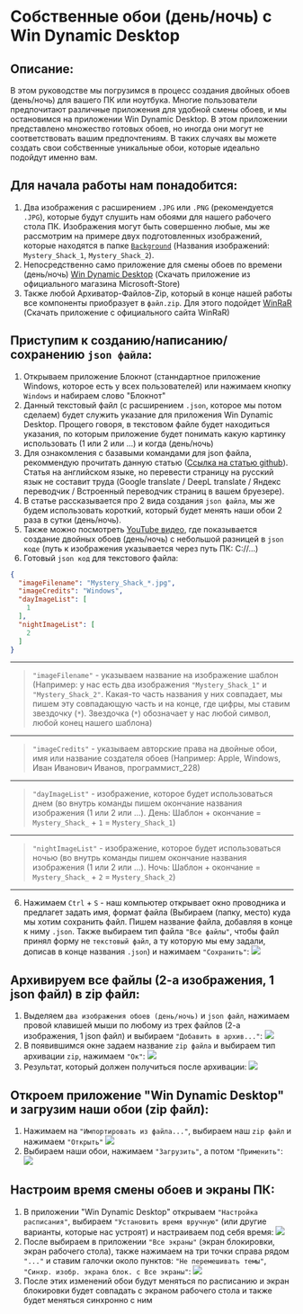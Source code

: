 # Собственные обои (день/ночь) с Win Dynamic Desktop
## Описание:
В этом руководстве мы погрузимся в процесс создания двойных обоев (день/ночь) для вашего ПК или ноутбука. Многие пользователи предпочитают различные приложения для удобной смены обоев, и мы остановимся на приложении Win Dynamic Desktop. В этом приложении представлено множество готовых обоев, но иногда они могут не соответствовать вашим предпочтениям. В таких случаях вы можете создать свои собственные уникальные обои, которые идеально подойдут именно вам.


## Для начала работы нам понадобится:
1. Два изображения с расширением `.JPG` или `.PNG` (рекомендуется `.JPG`), которые будут слушить нам обоями для нашего рабочего стола ПК. Изображения могут быть совершенно любые, мы же рассмотрим на примере двух подготовленных изображений, которые находятся в папке [`Background`](Background) (Названия изображений: `Mystery_Shack_1`, `Mystery_Shack_2`).
2. Непосредственно само приложение для смены обоев по времени (день/ночь) [Win Dynamic Desktop](https://apps.microsoft.com/detail/9NM8N7DQ3Z5F?hl=neutral&gl=RU&ocid=pdpshare) (Скачать приложение из официального магазина Microsoft-Store)
3. Также любой Архиватор-Файлов-Zip, который в конце нашей работы все компоненты приобразует в `файл.zip`. Для этого подойдет [WinRaR](https://www.win-rar.com/) (Скачать приложение с официального сайта WinRaR)


## Приступим к созданию/написанию/сохранению `json файла`:
1. Открываем приложение Блокнот (станндартное приложение Windows, которое есть у всех пользователей) или нажимаем кнопку `Windows` и набираем слово "Блокнот"
2. Данный текстовый файл (с расширением `.json`, которое мы потом сделаем) будет служить указание для приложения Win Dynamic Desktop. Прощего говоря, в текстовом файле будет находиться указания, по которым приложение будет понимать какую картинку использовать (1 или 2 или ...) и когда (день/ночь)
3. Для ознакомления с базавыми командами для json файла, рекоммендую прочитать данную статью ([Ссылка на статью github](https://github.com/t1m0thyj/WinDynamicDesktop/wiki/Creating-custom-themes)). Статья на английском языке, но перевести страницу на русский язык не составит труда (Google translate / DeepL translate / Яндекс переводчик / Встроенный переводчик страниц в вашем бруезере).
4. В статье рассказывается про 2 вида создания `json файла`, мы же будем использовать короткий, который будет менять наши обои 2 раза в сутки (день/ночь).
5. Также можно посмотреть [YouTube видео](https://www.youtube.com/watch?v=_pnF66tctQo), где показывается создание двойных обоев (день/ночь) с небольшой разницей в `json коде` (путь к изображения указывается через путь ПК: С://...)
6. Готовый `json код` для текстового файла:
```json
{
  "imageFilename": "Mystery_Shack_*.jpg",
  "imageCredits": "Windows",
  "dayImageList": [
    1
  ],
  "nightImageList": [
    2
  ]
}
```
___
> `"imageFilename"` - указываем название на изображение шаблон (Например: у нас есть два изображения `"Mystery_Shack_1"` и `"Mystery_Shack_2"`. Какая-то часть названия у них совпадает, мы пишем эту совпадающую часть и на конце, где цифры, мы ставим звездочку (`*`). Звездочка (`*`) обозначает у нас любой символ, любой конец нашего шаблона)
___
> `"imageCredits"` - указываем авторские права на двойные обои, имя или название создателя обоев (Например: Apple, Windows, Иван Иванович Иванов, программист_228)
___
> `"dayImageList"` - изображение, которое будет использоваться днем (во внутрь команды пишем окончание названия изображения (1 или 2 или ...). День: Шаблон + окончание = `Mystery_Shack_` + `1` = `Mystery_Shack_1`)
___
> `"nightImageList"` - изображение, которое будет использоваться ночью (во внутрь команды пишем окончание названия изображения (1 или 2 или ...). Ночь: Шаблон + окончание = `Mystery_Shack_` + `2` = `Mystery_Shack_2`)
___
6. Нажимаем `Ctrl` + `S` - наш компьютер открывает окно проводника и предлагет задать имя, формат файла (Выбираем (папку, место) куда мы хотим сохранить файл. Пишем название файла, добавляя в конце к ниму `.json`. Также выбираем тип файла `"Все файлы"`, чтобы файл принял форму не `текстовый файл`, а ту которую мы ему задали, дописав в конце названия `.json`) и нажимаем `"Сохранить"`:
![](Instruction_Files/Сохранение_json_файла.png)


## Архивируем все файлы (2-а изображения, 1 json файл) в zip файл:
1. Выделяем `два изображения обоев (день/ночь)` и `json файл`, нажимаем провой клавишей мыши по любому из трех файлов (2-а изображения, 1 json файл) и выбираем `"Добавить в архив..."`:
![](Instruction_Files/Архивируем_файлы_1.png)
2. В появившимся окне задаем название `zip файла` и выбираем тип архивации `zip`, нажимаем `"Ок"`:
![](Instruction_Files/Архивируем_файлы_2.png)
3. Результат, который должен получиться после архивации:
![](Instruction_Files/Архивируем_файлы_3.png)


## Откроем приложение "Win Dynamic Desktop" и загрузим наши обои (zip файл):
1. Нажимаем на `"Импортировать из файла..."`, выбираем наш `zip файл` и нажимаем `"Открыть"`
![](Instruction_Files/Применяем_zip_файл_1.png)
2. Выбираем наши обои, нажимаем `"Загрузить"`, а потом `"Применить"`:
![](Instruction_Files/Применяем_zip_файл_2.png)


## Настроим время смены обоев и экраны ПК:
1. В приложении "Win Dynamic Desktop" открываем `"Настройка расписания"`, выбираем `"Установить время вручную"` (или другие варианты, которые нас устроят) и настраиваем под себя время:
![](Instruction_Files/Настройка_обоев_1.png)
2. После выбираем в приложении `"Все экраны"` (экран блокировки, экран рабочего стола), также нажимаем на три точки справа рядом `"..."` и ставим галочки около пунктов: `"Не перемешивать темы"`, `"Синхр. изобр. экрана блок. с Все экраны"`:
![](Instruction_Files/Настройка_обоев_2.png)
3. После этих изменений обои будут меняться по расписанию и экран блокировки будет совпадать с экраном рабочего стола и также будет меняться синхронно с ним
